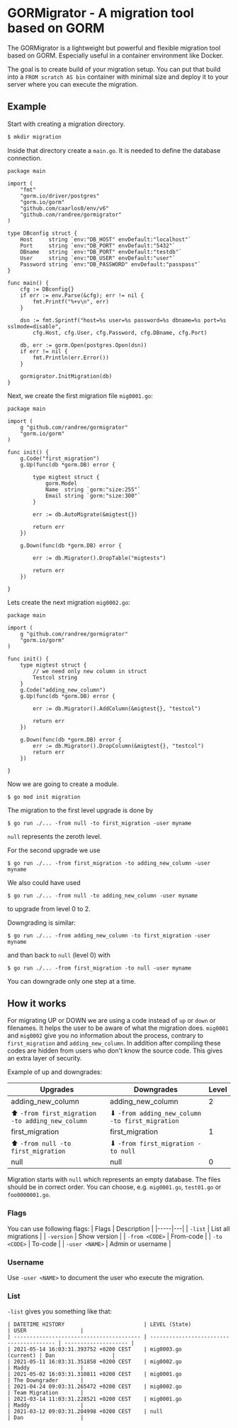 # GORMigrator - A migration tool based on GORM

The GORMigrator is a lightweight but powerful and flexible migration tool based on GORM. Especially useful in a container environment like Docker. 

The goal is to create build of your migration setup. You can put that build into a `FROM scratch AS bin` container with minimal size and deploy it to your server where you can execute the migration.

## Example

Start with creating a migration directory. 
```bash
$ mkdir migration
```

Inside that directory create a `main.go`. It is needed to define the database connection.

```golang
package main

import (
	"fmt"
	"gorm.io/driver/postgres"
	"gorm.io/gorm"
	"github.com/caarlos0/env/v6"
	"github.com/randree/gormigrator"
)

type DBconfig struct {
	Host     string `env:"DB_HOST" envDefault:"localhost"`
	Port     string `env:"DB_PORT" envDefault:"5432"`
	DBname   string `env:"DB_PORT" envDefault:"testdb"`
	User     string `env:"DB_USER" envDefault:"user"`
	Password string `env:"DB_PASSWORD" envDefault:"passpass"`
}

func main() {
	cfg := DBconfig{}
	if err := env.Parse(&cfg); err != nil {
		fmt.Printf("%+v\n", err)
	}

	dsn := fmt.Sprintf("host=%s user=%s password=%s dbname=%s port=%s sslmode=disable",
		cfg.Host, cfg.User, cfg.Password, cfg.DBname, cfg.Port)

	db, err := gorm.Open(postgres.Open(dsn))
	if err != nil {
		fmt.Println(err.Error())
	}

	gormigrator.InitMigration(db)
}
```



Next, we create the first migration file `mig0001.go`:
```golang
package main

import (
	g "github.com/randree/gormigrator"
	"gorm.io/gorm"
)

func init() {
	g.Code("first_migration")
	g.Up(func(db *gorm.DB) error {

		type migtest struct {
			gorm.Model
			Name  string `gorm:"size:255"`
			Email string `gorm:"size:300"`
		}

		err := db.AutoMigrate(&migtest{})

		return err
	})

	g.Down(func(db *gorm.DB) error {

		err := db.Migrator().DropTable("migtests")

		return err
	})

}
```

Lets create the next migration `mig0002.go`:
```golang
package main

import (
	g "github.com/randree/gormigrator"
	"gorm.io/gorm"
)

func init() {
	type migtest struct {
		// we need only new column in struct
		Testcol string
	}
	g.Code("adding_new_column")
	g.Up(func(db *gorm.DB) error {

		err := db.Migrator().AddColumn(&migtest{}, "testcol")

		return err
	})

	g.Down(func(db *gorm.DB) error {
		err := db.Migrator().DropColumn(&migtest{}, "testcol")
		return err
	})

}
```

Now we are going to create a module.

```console
$ go mod init migration
```

The migration to the first level upgrade is done by
```console
$ go run ./... -from null -to first_migration -user myname
```
`null` represents the zeroth level.

For the second upgrade we use
```console
$ go run ./... -from first_migration -to adding_new_column -user myname
```
We also could have used 
```console
$ go run ./... -from null -to adding_new_column -user myname
```
to upgrade from level 0 to 2.

Downgrading is similar:
```console
$ go run ./... -from adding_new_column -to first_migration -user myname
```
and than back to `null` (level 0) with
```console
$ go run ./... -from first_migration -to null -user myname
```
You can downgrade only one step at a time.


## How it works

For migrating UP or DOWN we are using a code instead of `up` or `down` or filenames. It helps the user to be aware of what the migration does. `mig0001` and `mig0002` give you no information about the process, contrary to `first_migration` and `adding_new_column`. In addition after compiling these codes are hidden from users who don't know the source code. This gives an extra layer of security.

Example of up and downgrades:

| Upgrades | Downgrades | Level |
|-------|-------|---|
| adding_new_column | adding_new_column | 2 |
| ⬆ `-from first_migration -to adding_new_column` | ⬇ `-from adding_new_column -to first_migration` | |
| first_migration | first_migration | 1 |
| ⬆ `-from null -to first_migration` | ⬇ `-from first_migration -to null` | |
| null | null | 0 |

Migration starts with `null` which represents an empty database. The files should be in correct order. You can choose, e.g. `mig0001.go`, `test01.go` or `foo0000001.go`.

### Flags

You can use following flags:
| Flags | Description |
|-----|---|
| `-list` | List all migrations |
| `-version` | Show version |
| `-from <CODE>` | From-code |
| `-to <CODE>` | To-code |
| `-user <NAME>` | Admin or username |

### Username

Use `-user <NAME>` to document the user who execute the migration.

### List

`-list` gives you something like that:
```
| DATETIME HISTORY                         | LEVEL (State)                            | USER                 |
| ---------------------------------------- | ---------------------------------------- | -------------------- |
| 2021-05-14 16:03:31.393752 +0200 CEST    | mig0003.go                     (current) | Dan                  |
| 2021-05-11 16:03:31.351858 +0200 CEST    | mig0002.go                               | Maddy                |
| 2021-05-02 16:03:31.310811 +0200 CEST    | mig0001.go                               | The Downgrader       |
| 2021-04-24 09:03:31.265472 +0200 CEST    | mig0002.go                               | Team Migration       |
| 2021-03-14 11:03:31.228521 +0200 CEST    | mig0001.go                               | Maddy                |
| 2021-03-12 09:03:31.204998 +0200 CEST    | null                                     | Dan                  |
```